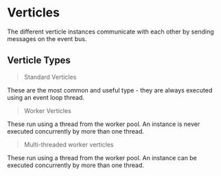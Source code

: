 # Verticles

The different verticle instances communicate with each other by sending messages on the event bus.

## Verticle Types

> Standard Verticles

These are the most common and useful type - they are always executed using an event loop thread.

> Worker Verticles

These run using a thread from the worker pool. An instance is never executed concurrently by more than one thread.

> Multi-threaded worker verticles

These run using a thread from the worker pool. An instance can be executed concurrently by more than one thread.
